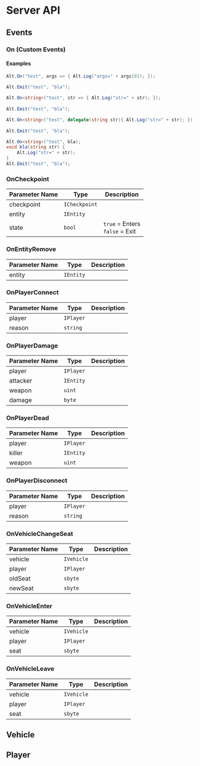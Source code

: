 # Server API

## Events

### On (Custom Events)

#### Examples

```csharp
Alt.On("test", args => { Alt.Log("args=" + args[0]); });
            
Alt.Emit("test", "bla");
```



```csharp
Alt.On<string>("test", str => { Alt.Log("str=" + str); });
            
Alt.Emit("test", "bla");
```



```csharp
Alt.On<string>("test", delegate(string str){ Alt.Log("str=" + str); });
            
Alt.Emit("test", "bla");
```



```csharp
Alt.On<string>("test", bla);
void bla(string str) {
    Alt.Log("str=" + str);
}
Alt.Emit("test", "bla");
```





### OnCheckpoint

| Parameter Name | Type          | Description                         |
| -------------- | ------------- | ----------------------------------- |
| checkpoint     | `ICheckpoint` |                                     |
| entity         | `IEntity`     |                                     |
| state          | `bool`        | `true` = Enters<br />`false` = Exit |



### OnEntityRemove

| Parameter Name | Type      | Description |
| -------------- | --------- | ----------- |
| entity         | `IEntity` |             |



### OnPlayerConnect

| Parameter Name | Type      | Description |
| -------------- | --------- | ----------- |
| player         | `IPlayer` |             |
| reason         | `string`  |             |



### OnPlayerDamage

| Parameter Name | Type      | Description |
| -------------- | --------- | ----------- |
| player         | `IPlayer` |             |
| attacker       | `IEntity` |             |
| weapon         | `uint`    |             |
| damage         | `byte`    |             |



### OnPlayerDead

| Parameter Name | Type      | Description |
| -------------- | --------- | ----------- |
| player         | `IPlayer` |             |
| killer         | `IEntity` |             |
| weapon         | `uint`    |             |



### OnPlayerDisconnect

| Parameter Name | Type      | Description |
| -------------- | --------- | ----------- |
| player         | `IPlayer` |             |
| reason         | `string`  |             |



### OnVehicleChangeSeat

| Parameter Name | Type       | Description |
| -------------- | ---------- | ----------- |
| vehicle        | `IVehicle` |             |
| player         | `IPlayer`  |             |
| oldSeat        | `sbyte`    |             |
| newSeat        | `sbyte`    |             |



### OnVehicleEnter

| Parameter Name | Type       | Description |
| -------------- | ---------- | ----------- |
| vehicle        | `IVehicle` |             |
| player         | `IPlayer`  |             |
| seat           | `sbyte`    |             |



### OnVehicleLeave

| Parameter Name | Type       | Description |
| -------------- | ---------- | ----------- |
| vehicle        | `IVehicle` |             |
| player         | `IPlayer`  |             |
| seat           | `sbyte`    |             |




## Vehicle

## Player
